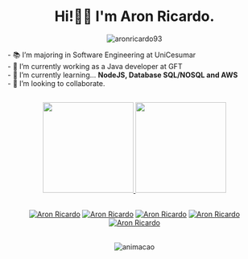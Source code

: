 <h1 align="center">Hi!🤙🏼 I'm Aron Ricardo.</h1>
<p align="center"> <img src="https://komarev.com/ghpvc/?username=aronricardo93" alt="aronricardo93" /> </p>
- 📚 I’m majoring in Software Engineering at UniCesumar<br />
- 🔭 I’m currently working as a Java developer at GFT<br /> 
- 🌱 I’m currently learning... <strong>NodeJS, Database SQL/NOSQL and AWS</strong><br /> 
- 🤝 I’m looking to collaborate.<br />

##

<div align="center">
  <a href="https://github.com/aronricardo93">
  <img height="180em" src="https://github-readme-stats.vercel.app/api?username=aronricardo93&show_icons=true&theme=nightowl&include_all_commits=true&count_private=true"/>
  <img height="180em" src="https://github-readme-stats.vercel.app/api/top-langs/?username=aronricardo93&layout=compact&langs_count=7&theme=nightowl"/>
</div>

##

<div align="center">
  <a href="https://www.linkedin.com/in/aronricardo/" target="_blank">
  <img align="center" src="https://img.shields.io/badge/linkedin-%230077B5.svg?&style=for-the-badge&logo=linkedin&logoColor=white" alt="Aron Ricardo"/></a>
  <a href="https://www.instagram.com/aronricardo_/" target="_blank"> 
  <img align="center" src="https://img.shields.io/badge/instagram-%23E4405F.svg?&style=for-the-badge&logo=instagram&logoColor=white" alt="Aron Ricardo"/></a> 
  <a href="https://www.facebook.com/aron.ricardo.1/" target="_blank">
  <img align="center" src="https://img.shields.io/badge/facebook-%231877F2.svg?&style=for-the-badge&logo=facebook&logoColor=white" alt="Aron Ricardo"/></a> 
  <a href="https://wa.me/+5571999609503?text=Ol%C3%A1,%20Aron%20Ricardo!%20Eu%20vim%20pelo%20GitHub." target="_blank">
  <img align="center" src="https://img.shields.io/badge/WhatsApp-25D366?style=for-the-badge&logo=whatsapp&logoColor=white" alt="Aron Ricardo"/></a>
  <a href="mailto:aronricardo@hotmail.com">
  <img align="center" src="https://img.shields.io/badge/Microsoft_Outlook-0078D4?style=for-the-badge&logo=microsoft-outlook&logoColor=white" alt="Aron Ricardo"/></a>
</div>
<br /> 
<p align="center">
  <img src="https://user-images.githubusercontent.com/83992158/192528020-d83215f6-489e-4a19-9df5-598131f3d59f.gif" alt="animacao">
</p>
